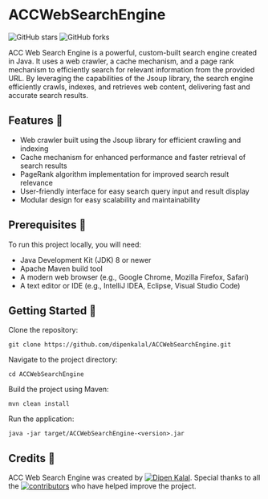 # ACCWebSearchEngine

![GitHub stars](https://img.shields.io/github/stars/dipenkalal/ACCWebSearchEngine?style=flat-square)
![GitHub forks](https://img.shields.io/github/forks/dipenkalal/ACCWebSearchEngine?style=flat-square)

ACC Web Search Engine is a powerful, custom-built search engine created in Java. It uses a web crawler, a cache mechanism, and a page rank mechanism to efficiently search for relevant information from the provided URL. By leveraging the capabilities of the Jsoup library, the search engine efficiently crawls, indexes, and retrieves web content, delivering fast and accurate search results.

## Features 🌟
- Web crawler built using the Jsoup library for efficient crawling and indexing
- Cache mechanism for enhanced performance and faster retrieval of search results
- PageRank algorithm implementation for improved search result relevance
- User-friendly interface for easy search query input and result display
- Modular design for easy scalability and maintainability

## Prerequisites 🔧
To run this project locally, you will need:
- Java Development Kit (JDK) 8 or newer
- Apache Maven build tool
- A modern web browser (e.g., Google Chrome, Mozilla Firefox, Safari)
- A text editor or IDE (e.g., IntelliJ IDEA, Eclipse, Visual Studio Code)

## Getting Started 🚀
Clone the repository:
````
git clone https://github.com/dipenkalal/ACCWebSearchEngine.git
````
Navigate to the project directory:
````
cd ACCWebSearchEngine
````
Build the project using Maven:
````
mvn clean install
````
Run the application:
````
java -jar target/ACCWebSearchEngine-<version>.jar
````
## Credits 👏
ACC Web Search Engine was created by [![Dipen Kalal](https://img.shields.io/badge/Dipen%20Kalal-%20-blue)](https://github.com/dipenkalal). Special thanks to all the [![contributors](https://img.shields.io/badge/contributors-%20-blue)](https://github.com/dipenkalal/ACCWebSearchEngine/graphs/contributors) who have helped improve the project.
